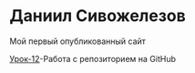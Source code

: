 # Даниил Сивожелезов
Мой первый опубликованный сайт

[Урок-12](https://danchik47.github.io/lesson_12/ "Мой сайт")-Работа с репозиторием на GitHub  
